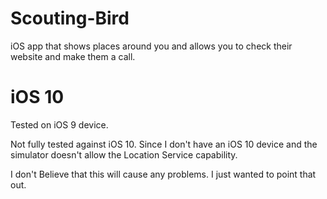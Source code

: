 # Scouting-Bird
iOS app that shows places around you and allows you to check their website and make them a call.

# iOS 10
Tested on iOS 9 device.

Not fully tested against iOS 10. Since I don't have an iOS 10 device and the simulator doesn't allow the Location Service capability.

I don't Believe that this will cause any problems. I just wanted to point that out.
